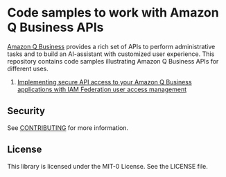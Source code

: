 # Code samples to work with Amazon Q Business APIs


[Amazon Q Business](https://docs.aws.amazon.com/amazonq/latest/qbusiness-ug/what-is.html) provides a rich set of APIs to perform administrative tasks and to build an AI-assistant with customized user experience. This repository contains code samples illustrating Amazon Q Business APIs for different uses.

1. [Implementing secure API access to your Amazon Q Business applications with IAM Federation user access management](iam-federation-samples) 

## Security

See [CONTRIBUTING](CONTRIBUTING.md#security-issue-notifications) for more information.

## License

This library is licensed under the MIT-0 License. See the LICENSE file.

